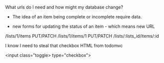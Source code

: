 What urls do I need and how might my database change?

- The idea of an item being complete or incomplete require data.

- new forms for updating the status of an item - which means new URL

/lists/1/items
    PUT/PATCH /lists/1/items/1
    PUT/PATCH /lists/:lists_id/items/:id 

I know I need to steal that checkbox HTML from todomvc

<input  class="toggle> type="checkbox">